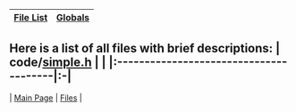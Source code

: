 | [File List](Example1_files.md) | [Globals](Example1_globals.md) |
|:-------------------------------|:-------------------------------|

Here is a list of all files with brief descriptions:
| code/[simple.h](Example1_simple_8h.md) |  |
|:---------------------------------------|:-|
---
| [Main Page](Example1.md)               | [Files](Example1_files.md) |